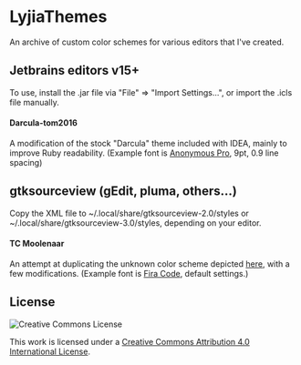 # LyjiaThemes
An archive of custom color schemes for various editors that I've created.

## Jetbrains editors v15+
To use, install the .jar file via "File" => "Import Settings...", or import the .icls file manually.

#### Darcula-tom2016
A modification of the stock "Darcula" theme included with IDEA, mainly to improve Ruby readability. (Example font is [Anonymous Pro](http://www.marksimonson.com/fonts/view/anonymous-pro), 9pt, 0.9 line spacing)

## gtksourceview (gEdit, pluma, others...)
Copy the XML file to ~/.local/share/gtksourceview-2.0/styles or  ~/.local/share/gtksourceview-3.0/styles, depending on your editor.

#### TC Moolenaar
An attempt at duplicating the unknown color scheme depicted [here](http://www.binpress.com/blog/2014/11/19/vim-creator-bram-moolenaar-interview/), with a few modifications. (Example font is [Fira Code](https://github.com/tonsky/FiraCode), default settings.)

## License
![Creative Commons License](https://i.creativecommons.org/l/by/4.0/88x31.png)

This work is licensed under a [Creative Commons Attribution 4.0 International License](http://creativecommons.org/licenses/by/4.0/).
